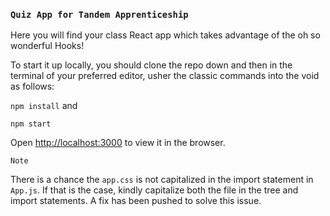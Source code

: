 ### `Quiz App for Tandem Apprenticeship`

Here you will find your class React app which takes advantage of the oh so wonderful Hooks!

To start it up locally, you should clone the repo down and then in the terminal of your preferred editor, usher the classic commands into the void as follows: 

`npm install` and

`npm start`

Open [http://localhost:3000](http://localhost:3000) to view it in the browser.


`Note`

There is a chance the `app.css` is not capitalized in the import statement in `App.js`. If that is the case, kindly capitalize both the file in the tree and import statements. A fix has been pushed to solve this issue.

